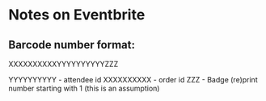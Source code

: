 # Notes on Eventbrite

## Barcode number format:

XXXXXXXXXXYYYYYYYYYYZZZ

YYYYYYYYYY - attendee id
XXXXXXXXXX - order id
ZZZ - Badge (re)print number starting with 1 (this is an assumption)
